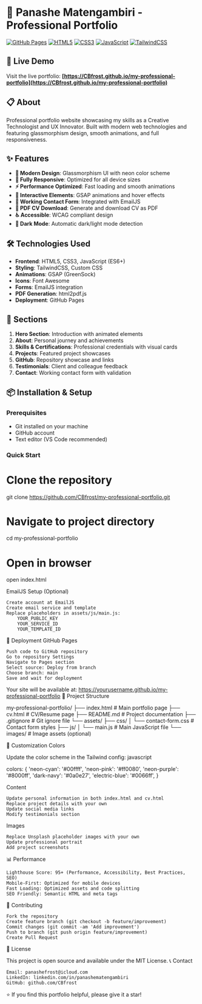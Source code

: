 # 🌟 Panashe Matengambiri - Professional Portfolio

[![GitHub Pages](https://img.shields.io/badge/GitHub%20Pages-Live-brightgreen)](https://CBfrost.github.io/my-professional-portfolio)
[![HTML5](https://img.shields.io/badge/HTML5-E34F26?style=flat&logo=html5&logoColor=white)](https://developer.mozilla.org/en-US/docs/Web/HTML)
[![CSS3](https://img.shields.io/badge/CSS3-1572B6?style=flat&logo=css3&logoColor=white)](https://developer.mozilla.org/en-US/docs/Web/CSS)
[![JavaScript](https://img.shields.io/badge/JavaScript-F7DF1E?style=flat&logo=javascript&logoColor=black)](https://developer.mozilla.org/en-US/docs/Web/JavaScript)
[![TailwindCSS](https://img.shields.io/badge/Tailwind%20CSS-38B2AC?style=flat&logo=tailwind-css&logoColor=white)](https://tailwindcss.com/)

## 🚀 Live Demo

Visit the live portfolio: **[https://CBfrost.github.io/my-professional-portfolio](https://CBfrost.github.io/my-professional-portfolio)**

## 📋 About

Professional portfolio website showcasing my skills as a Creative Technologist and UX Innovator. Built with modern web technologies and featuring glassmorphism design, smooth animations, and full responsiveness.

## ✨ Features

- **🎨 Modern Design**: Glassmorphism UI with neon color scheme
- **📱 Fully Responsive**: Optimized for all device sizes
- **⚡ Performance Optimized**: Fast loading and smooth animations
- **🎯 Interactive Elements**: GSAP animations and hover effects
- **📝 Working Contact Form**: Integrated with EmailJS
- **📄 PDF CV Download**: Generate and download CV as PDF
- **♿ Accessible**: WCAG compliant design
- **🌙 Dark Mode**: Automatic dark/light mode detection

## 🛠️ Technologies Used

- **Frontend**: HTML5, CSS3, JavaScript (ES6+)
- **Styling**: TailwindCSS, Custom CSS
- **Animations**: GSAP (GreenSock)
- **Icons**: Font Awesome
- **Forms**: EmailJS integration
- **PDF Generation**: html2pdf.js
- **Deployment**: GitHub Pages

## 🎯 Sections

1. **Hero Section**: Introduction with animated elements
2. **About**: Personal journey and achievements
3. **Skills & Certifications**: Professional credentials with visual cards
4. **Projects**: Featured project showcases
5. **GitHub**: Repository showcase and links
6. **Testimonials**: Client and colleague feedback
7. **Contact**: Working contact form with validation

## 📦 Installation & Setup

### Prerequisites
- Git installed on your machine
- GitHub account
- Text editor (VS Code recommended)

### Quick Start

# Clone the repository
git clone https://github.com/CBfrost/my-professional-portfolio.git

# Navigate to project directory
cd my-professional-portfolio

# Open in browser
open index.html


EmailJS Setup (Optional)

    Create account at EmailJS
    Create email service and template
    Replace placeholders in assets/js/main.js:
        YOUR_PUBLIC_KEY
        YOUR_SERVICE_ID
        YOUR_TEMPLATE_ID

🚀 Deployment
GitHub Pages

    Push code to GitHub repository
    Go to repository Settings
    Navigate to Pages section
    Select source: Deploy from branch
    Choose branch: main
    Save and wait for deployment

Your site will be available at: https://yourusername.github.io/my-professional-portfolio
📁 Project Structure

my-professional-portfolio/
├── index.html              # Main portfolio page
├── cv.html                 # CV/Resume page
├── README.md               # Project documentation
├── .gitignore             # Git ignore file
└── assets/
    ├── css/
    │   └── contact-form.css # Contact form styles
    ├── js/
    │   └── main.js         # Main JavaScript file
    └── images/             # Image assets (optional)

🎨 Customization
Colors

Update the color scheme in the Tailwind config:
javascript

colors: {
    'neon-cyan': '#00ffff',
    'neon-pink': '#ff0080',
    'neon-purple': '#8000ff',
    'dark-navy': '#0a0e27',
    'electric-blue': '#0066ff',
}

Content

    Update personal information in both index.html and cv.html
    Replace project details with your own
    Update social media links
    Modify testimonials section

Images

    Replace Unsplash placeholder images with your own
    Update professional portrait
    Add project screenshots

📊 Performance

    Lighthouse Score: 95+ (Performance, Accessibility, Best Practices, SEO)
    Mobile-First: Optimized for mobile devices
    Fast Loading: Optimized assets and code splitting
    SEO Friendly: Semantic HTML and meta tags

🤝 Contributing

    Fork the repository
    Create feature branch (git checkout -b feature/improvement)
    Commit changes (git commit -am 'Add improvement')
    Push to branch (git push origin feature/improvement)
    Create Pull Request

📄 License

This project is open source and available under the MIT License.
📞 Contact

    Email: panashefrost@icloud.com
    LinkedIn: linkedin.com/in/panashematengambiri
    GitHub: github.com/CBfrost

⭐ If you find this portfolio helpful, please give it a star!
